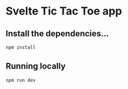 # Svelte Tic Tac Toe app

## Install the dependencies...

```bash
npm install
```

## Running locally

```bash
npm run dev
```
